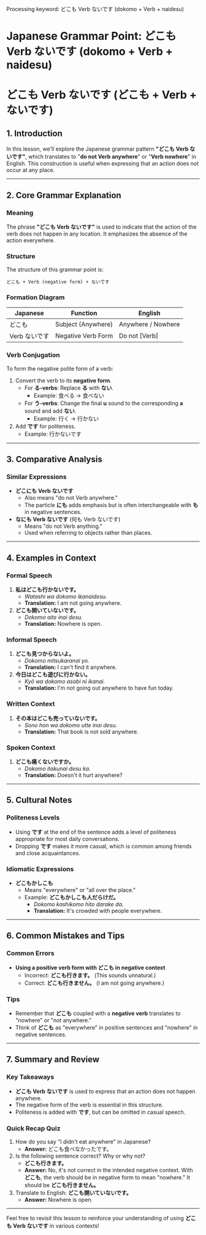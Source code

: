 Processing keyword: どこも Verb ないです (dokomo + Verb + naidesu)
# Japanese Grammar Point: どこも Verb ないです (dokomo + Verb + naidesu)
# どこも Verb ないです (どこも + Verb + ないです)
## 1. Introduction
In this lesson, we'll explore the Japanese grammar pattern **"どこも Verb ないです"**, which translates to "**do not Verb anywhere**" or "**Verb nowhere**" in English. This construction is useful when expressing that an action does not occur at any place.

---
## 2. Core Grammar Explanation
### Meaning
The phrase **"どこも Verb ないです"** is used to indicate that the action of the verb does not happen in any location. It emphasizes the absence of the action everywhere.
### Structure
The structure of this grammar point is:
```
どこも + Verb (negative form) + ないです
```
### Formation Diagram
| Japanese        | Function            | English               |
|-----------------|---------------------|-----------------------|
| どこも           | Subject (Anywhere)  | Anywhere / Nowhere    |
| Verb ないです     | Negative Verb Form  | Do not [Verb]         |
### Verb Conjugation
To form the negative polite form of a verb:
1. Convert the verb to its **negative form**.
   - For **る-verbs**: Replace **る** with **ない**.
     - Example: 食べる → 食べない
   - For **う-verbs**: Change the final **u** sound to the corresponding **a** sound and add **ない**.
     - Example: 行く → 行かない
2. Add **です** for politeness.
   - Example: 行かないです
---
## 3. Comparative Analysis
### Similar Expressions
- **どこにも Verb ないです**
  - Also means "do not Verb anywhere."
  - The particle **にも** adds emphasis but is often interchangeable with **も** in negative sentences.
- **なにも Verb ないです** (何も Verb ないです)
  - Means "do not Verb anything."
  - Used when referring to objects rather than places.
---
## 4. Examples in Context
### Formal Speech
1. **私はどこも行かないです。**
   - *Watashi wa dokomo ikanaidesu.*
   - **Translation:** I am not going anywhere.
2. **どこも開いていないです。**
   - *Dokomo aite inai desu.*
   - **Translation:** Nowhere is open.
### Informal Speech
1. **どこも見つからないよ。**
   - *Dokomo mitsukaranai yo.*
   - **Translation:** I can't find it anywhere.
2. **今日はどこも遊びに行かない。**
   - *Kyō wa dokomo asobi ni ikanai.*
   - **Translation:** I'm not going out anywhere to have fun today.
### Written Context
1. **その本はどこも売っていないです。**
   - *Sono hon wa dokomo utte inai desu.*
   - **Translation:** That book is not sold anywhere.
### Spoken Context
1. **どこも痛くないですか。**
   - *Dokomo itakunai desu ka.*
   - **Translation:** Doesn't it hurt anywhere?
---
## 5. Cultural Notes
### Politeness Levels
- Using **です** at the end of the sentence adds a level of politeness appropriate for most daily conversations.
- Dropping **です** makes it more casual, which is common among friends and close acquaintances.
### Idiomatic Expressions
- **どこもかしこも**
  - Means "everywhere" or "all over the place."
  - Example: **どこもかしこも人だらけだ。**
    - *Dokomo kashikomo hito darake da.*
    - **Translation:** It's crowded with people everywhere.
---
## 6. Common Mistakes and Tips
### Common Errors
- **Using a positive verb form with どこも in negative context**
  - Incorrect: **どこも行きます。** (This sounds unnatural.)
  - Correct: **どこも行きません。** (I am not going anywhere.)
### Tips
- Remember that **どこも** coupled with a **negative verb** translates to "nowhere" or "not anywhere."
- Think of **どこも** as "everywhere" in positive sentences and "nowhere" in negative sentences.
---
## 7. Summary and Review
### Key Takeaways
- **どこも Verb ないです** is used to express that an action does not happen anywhere.
- The negative form of the verb is essential in this structure.
- Politeness is added with **です**, but can be omitted in casual speech.
### Quick Recap Quiz
1. How do you say "I didn't eat anywhere" in Japanese?
   - **Answer:** どこも食べなかったです。
2. Is the following sentence correct? Why or why not?
   - **どこも行きます。**
   - **Answer:** No, it's not correct in the intended negative context. With **どこも**, the verb should be in negative form to mean "nowhere." It should be **どこも行きません。**
3. Translate to English: **どこも開いていないです。**
   - **Answer:** Nowhere is open.
---
Feel free to revisit this lesson to reinforce your understanding of using **どこも Verb ないです** in various contexts!
